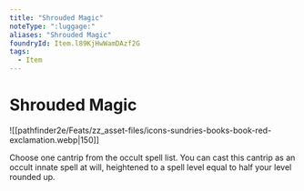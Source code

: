 ```yaml
---
title: "Shrouded Magic"
noteType: ":luggage:"
aliases: "Shrouded Magic"
foundryId: Item.l89KjHwWamDAzf2G
tags:
  - Item
---
```


# Shrouded Magic
![[pathfinder2e/Feats/zz_asset-files/icons-sundries-books-book-red-exclamation.webp|150]]

Choose one cantrip from the occult spell list. You can cast this cantrip as an occult innate spell at will, heightened to a spell level equal to half your level rounded up.
